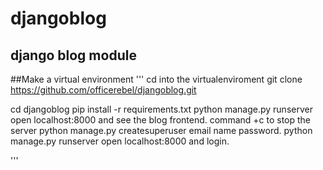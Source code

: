 # djangoblog
## django blog module
##Make a virtual environment
''' cd into the virtualenviroment
git clone https://github.com/officerebel/djangoblog.git

cd djangoblog
pip install -r requirements.txt
python manage.py runserver
open localhost:8000
and see the blog frontend.
command +c to stop the server
python manage.py createsuperuser
email
name
password.
python manage.py runserver
open localhost:8000 and login.

'''
